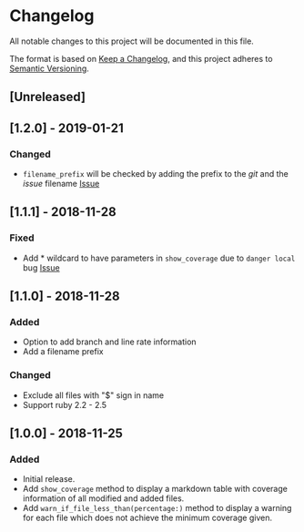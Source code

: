 # Changelog
All notable changes to this project will be documented in this file.

The format is based on [Keep a Changelog](https://keepachangelog.com/en/1.0.0/),
and this project adheres to [Semantic Versioning](https://semver.org/spec/v2.0.0.html).

## [Unreleased]

## [1.2.0] - 2019-01-21
### Changed
- `filename_prefix` will be checked by adding the prefix to the _git_ and the _issue_ filename [Issue](https://github.com/Kyaak/danger-cobertura/issues/6)  

## [1.1.1] - 2018-11-28
### Fixed
- Add * wildcard to have parameters in `show_coverage` due to `danger local` bug [Issue](https://github.com/danger/danger/issues/1041)

## [1.1.0] - 2018-11-28
### Added
- Option to add branch and line rate information
- Add a filename prefix

### Changed
- Exclude all files with "$" sign in name
- Support ruby 2.2 - 2.5

## [1.0.0] - 2018-11-25
### Added
- Initial release.
- Add `show_coverage` method to display a markdown table with coverage information of all modified and added files.
- Add `warn_if_file_less_than(percentage:)` method to display a warning for each file which does not achieve the minimum coverage given.
